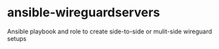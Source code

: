 # ansible-wireguardservers
Ansible playbook and role to create side-to-side or mulit-side wireguard setups

